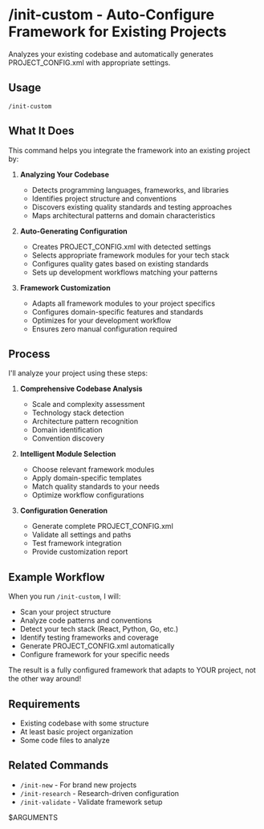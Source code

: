 # /init-custom - Auto-Configure Framework for Existing Projects

Analyzes your existing codebase and automatically generates PROJECT_CONFIG.xml with appropriate settings.

## Usage
```
/init-custom
```

## What It Does

This command helps you integrate the framework into an existing project by:

1. **Analyzing Your Codebase**
   - Detects programming languages, frameworks, and libraries
   - Identifies project structure and conventions
   - Discovers existing quality standards and testing approaches
   - Maps architectural patterns and domain characteristics

2. **Auto-Generating Configuration**
   - Creates PROJECT_CONFIG.xml with detected settings
   - Selects appropriate framework modules for your tech stack
   - Configures quality gates based on existing standards
   - Sets up development workflows matching your patterns

3. **Framework Customization**
   - Adapts all framework modules to your project specifics
   - Configures domain-specific features and standards
   - Optimizes for your development workflow
   - Ensures zero manual configuration required

## Process

I'll analyze your project using these steps:

1. **Comprehensive Codebase Analysis**
   - Scale and complexity assessment
   - Technology stack detection
   - Architecture pattern recognition
   - Domain identification
   - Convention discovery

2. **Intelligent Module Selection**
   - Choose relevant framework modules
   - Apply domain-specific templates
   - Match quality standards to your needs
   - Optimize workflow configurations

3. **Configuration Generation**
   - Generate complete PROJECT_CONFIG.xml
   - Validate all settings and paths
   - Test framework integration
   - Provide customization report

## Example Workflow

When you run `/init-custom`, I will:
- Scan your project structure
- Analyze code patterns and conventions
- Detect your tech stack (React, Python, Go, etc.)
- Identify testing frameworks and coverage
- Generate PROJECT_CONFIG.xml automatically
- Configure framework for your specific needs

The result is a fully configured framework that adapts to YOUR project, not the other way around!

## Requirements

- Existing codebase with some structure
- At least basic project organization
- Some code files to analyze

## Related Commands

- `/init-new` - For brand new projects
- `/init-research` - Research-driven configuration
- `/init-validate` - Validate framework setup

$ARGUMENTS